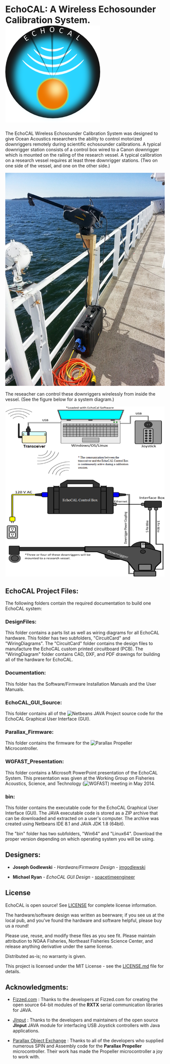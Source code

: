 # EchoCAL: A Wireless Echosounder Calibration System. ![EchoCAL Logo](./EchoCalLogo.png)

The EchoCAL Wireless Echosounder Calibration System was designed to give Ocean Acoustics researchers the ability to control motorized downriggers remotely during scientific echosounder calibrations. A typical downrigger station consists of a control box wired to a Canon downrigger which is mounted on the railing of the research vessel. A typical calibration on a research vessel requires at least three downrigger stations. (Two on one side of the vessel, and one on the other side.)

![Smaller Picture of Downrigger Station](./DownriggerStation_small.png)

The reseacher can control these downriggers wirelessly from inside the vessel. (See the figure below for a system diagram.)

![Diagram of EchoCAL System](./EchoCAL_System.png)


## EchoCAL Project Files:

The following folders contain the required documentation to build one EchoCAL system:

### DesignFiles:

This folder contains a parts list as well as wiring diagrams for all EchoCAL hardware. This folder has two subfolders, "CircuitCard" and "WiringDiagrams". The "CircuitCard" folder contains the design files to manufacture the EchoCAL custom printed circuitboard (PCB). The "WiringDiagram" folder contains CAD, DXF, and PDF drawings for building all of the hardware for EchoCAL.

### Documentation:

This folder has the Software/Firmware Installation Manuals and the User Manuals.

### EchoCAL_GUI_Source:

This folder contains all of the ![Netbeans](https://netbeans.org) JAVA Project source code for the EchoCAL Graphical User Interface (GUI).

### Parallax_Firmware:

This folder contains the firmware for the ![Parallax Propeller](https://www.parallax.com/catalog/microcontrollers/propeller) Microcontroller.

### WGFAST_Presentation:

This folder contains a Microsoft PowerPoint presentation of the EchoCAL System. This presentation was given at the Working Group on Fisheries Acoustics, Science, and Technology (![WGFAST](http://www.ices.dk/community/groups/Pages/WGFAST.aspx)) meeting in May 2014. 

### bin:

This folder contains the executable code for the EchoCAL Graphical User Interface (GUI). The JAVA executable code is stored as a ZIP archive that can be downloaded and extracted on a user's computer. The archive was created using Netbeans IDE 8.1 and JAVA JDK 1.8 (64bit).

The "bin" folder has two subfolders, "Win64" and "Linux64". Download the proper version depending on which operating system you will be using.

## Designers:

* **Joseph Godlewski** - *Hardware/Firmware Design* - [jmgodlewski](https://github.com/jmgodlewski)

* **Michael Ryan**     - *EchoCAL GUI Design* - [spacetimeengineer](https://github.com/spacetimeengineer)

## License

EchoCAL is open source! See [LICENSE](./LICENSE.md) for complete license information.

The hardware/software design was written as beerware; if you see us at the local pub, and you've found the hardware and software helpful, please buy us a round!

Please use, reuse, and modify these files as you see fit. Please maintain attribution to NOAA Fisheries, Northeast Fisheries Science Center, and release anything derivative under the same license.

Distributed as-is; no warranty is given.


This project is licensed under the MIT License - see the [LICENSE.md](LICENSE.md) file for details.

## Acknowledgments:

* [Fizzed.com](http://fizzed.com/oss/rxtx-for-java) : Thanks to the developers at Fizzed.com for creating the open source 64-bit modules of the **RXTX** serial communication libraries for JAVA.

* [JInput](https://github.com/jinput/jinput) : Thanks to the developers and maintainers of the open source **JInput** JAVA module for interfacing USB Joystick controllers with Java applications.

* [Parallax Object Exchange](http://obex.parallax.com/) : Thanks to all of the developers who supplied numerous SPIN and Assembly code for the **Parallax Propeller** microcontroller. Their work has made the Propeller microcontroller a joy to work with.


